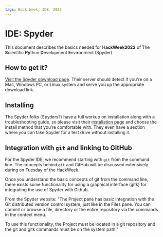 ```yaml
---
tags: Hack Week, IDE, 2022
---
```


# IDE: Spyder

This document describes the basics needed for **HackWeek2022** of The **S**cientific **Py**thon **D**evelopment **E**nvi**r**onment (Spyder)




## How to get it?
[Visit the Spyder download page](https://www.spyder-ide.org/#section-download). Their server should detect if you're on a Mac, Windows PC, or Linux system and serve you up the appropriate download link.
## Installing
The Spyder folks (Spyders?) have a full workup on installation along with a troubleshooting guide, so please visit their [installation page](https://docs.spyder-ide.org/current/installation.html) and choose the install method that you're comfortable with. They even have a section where you can take Spyder for a test drive without installing it.


## Integration with `git` and linking to GitHub
For the Spyder IDE, we recommend starting with `git` from the command line. The concepts behind `git` and GitHub will be discussed extensively during on Tuesday of the HackWeek.

Once you understand the basic concepts of git from the command line, there exists some functionality for using a graphical interface (gitk) for integrating the use of Spyder with Github.

From the Spyder website:
"The Project pane has basic integration with the Git distributed version control system, just like in the Files pane. You can commit or browse a file, directory or the entire repository via the commands in the context menu.

To use this functionality, the Project must be located in a git repository and the git and gitk commands must be on the system path."

